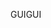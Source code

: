 <span data-ttu-id="bb4dc-101">GUI</span><span class="sxs-lookup"><span data-stu-id="bb4dc-101">GUI</span></span>